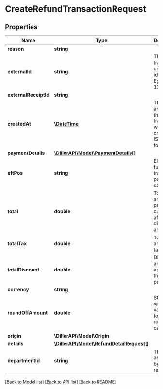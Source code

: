 # CreateRefundTransactionRequest

## Properties
Name | Type | Description | Notes
------------ | ------------- | ------------- | -------------
**reason** | **string** |  | [optional] 
**externalId** | **string** | The store&#x27;s transaction unique identifier. Eg. Order-1234 | [optional] 
**externalReceiptId** | **string** |  | [optional] 
**createdAt** | [**\DateTime**](\DateTime.md) | The date and time the transaction was created in ISO 8601 format. | [optional] 
**paymentDetails** | [**\DillerAPI\Model\PaymentDetails[]**](PaymentDetails.md) |  | [optional] 
**eftPos** | **string** | Electronic funds transfer at point of sale | [optional] 
**total** | **double** | Total amount paid by the customer, after discounts and taxes | [optional] 
**totalTax** | **double** | Total amount of taxes paid | [optional] 
**totalDiscount** | **double** | Discount amount applied to this purchase | [optional] 
**currency** | **string** |  | [optional] 
**roundOffAmount** | **double** | Stores the specific value used for rounding calculations | [optional] 
**origin** | [**\DillerAPI\Model\Origin**](Origin.md) |  | [optional] 
**details** | [**\DillerAPI\Model\RefundDetailRequest[]**](RefundDetailRequest.md) |  | [optional] 
**departmentId** | **string** | The Id assigned by the retailer | [optional] 

[[Back to Model list]](../../README.md#documentation-for-models) [[Back to API list]](../../README.md#documentation-for-api-endpoints) [[Back to README]](../../README.md)

